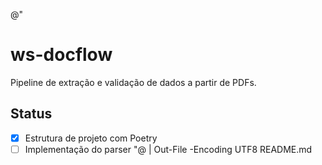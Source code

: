 @"
# ws-docflow

Pipeline de extração e validação de dados a partir de PDFs.

## Status
- [x] Estrutura de projeto com Poetry
- [ ] Implementação do parser
"@ | Out-File -Encoding UTF8 README.md
